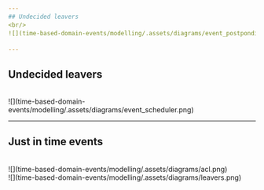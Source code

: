 ```yaml
---
## Undecided leavers
<br/>
![](time-based-domain-events/modelling/.assets/diagrams/event_postponding.png)

---
```

## Undecided leavers
<br/>
![](time-based-domain-events/modelling/.assets/diagrams/event_scheduler.png)

---
## Just in time events
<br/>
![](time-based-domain-events/modelling/.assets/diagrams/acl.png)

<br/>
![](time-based-domain-events/modelling/.assets/diagrams/leavers.png)
